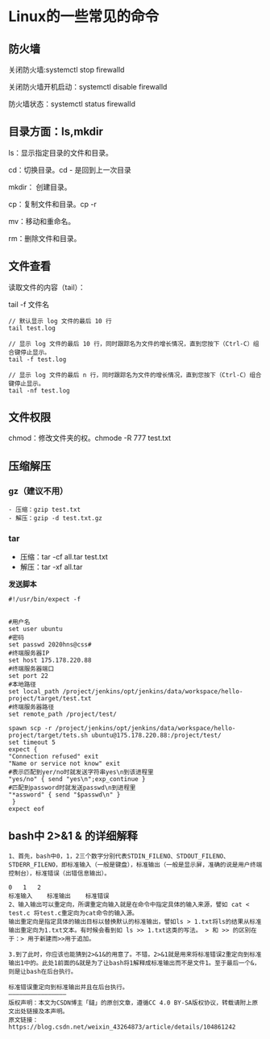 # Linux的一些常见的命令

## 防火墙

关闭防火墙:systemctl stop firewalld

关闭防火墙开机启动：systemctl disable firewalld

防火墙状态：systemctl status firewalld



## 目录方面：ls,mkdir

ls：显示指定目录的文件和目录。

cd：切换目录。cd - 是回到上一次目录

mkdir： 创建目录。

cp：复制文件和目录。cp -r 

mv：移动和重命名。

rm：删除文件和目录。







## 文件查看

读取文件的内容（tail）：

tail -f 文件名

```
// 默认显示 log 文件的最后 10 行
tail test.log
 
// 显示 log 文件的最后 10 行，同时跟踪名为文件的增长情况，直到您按下（Ctrl-C）组合键停止显示。
tail -f test.log
 
// 显示 log 文件的最后 n 行，同时跟踪名为文件的增长情况，直到您按下（Ctrl-C）组合键停止显示。
tail -nf test.log
```



## 文件权限

chmod：修改文件夹的权。chmode -R 777 test.txt



## 压缩解压

### gz（建议不用）

	- 压缩：gzip test.txt
	- 解压：gzip -d test.txt.gz

### tar

- 压缩：tar -cf all.tar test.txt
- 解压：tar -xf all.tar







**发送脚本**

```
#!/usr/bin/expect -f 


#用户名
set user ubuntu
#密码
set passwd 2020hns@css#
#终端服务器IP
set host 175.178.220.88
#终端服务器端口
set port 22
#本地路径
set local_path /project/jenkins/opt/jenkins/data/workspace/hello-project/target/test.txt
#终端服务器路径
set remote_path /project/test/

spawn scp -r /project/jenkins/opt/jenkins/data/workspace/hello-project/target/tets.sh ubuntu@175.178.220.88:/project/test/
set timeout 5
expect {
"Connection refused" exit
"Name or service not know" exit 
#表示匹配到yer/no时就发送字符串yes\n到该进程里
"yes/no" { send "yes\n";exp_continue }
#匹配到password时就发送passwd\n到进程里
"*assword" { send "$passwd\n" }
 }
expect eof
```









## bash中 2>&1 & 的详细解释

```
1、首先，bash中0，1，2三个数字分别代表STDIN_FILENO、STDOUT_FILENO、STDERR_FILENO，即标准输入（一般是键盘），标准输出（一般是显示屏，准确的说是用户终端控制台），标准错误（出错信息输出）。

0	1	2
标准输入	标准输出	标准错误
2、输入输出可以重定向，所谓重定向输入就是在命令中指定具体的输入来源，譬如 cat < test.c 将test.c重定向为cat命令的输入源。
输出重定向是指定具体的输出目标以替换默认的标准输出，譬如ls > 1.txt将ls的结果从标准输出重定向为1.txt文本。有时候会看到如 ls >> 1.txt这类的写法。 > 和 >> 的区别在于：> 用于新建而>>用于追加。

3.到了此时，你应该也能猜到2>&1&的用意了。不错，2>&1就是用来将标准错误2重定向到标准输出1中的。此处1前面的&就是为了让bash将1解释成标准输出而不是文件1。至于最后一个&，则是让bash在后台执行。

标准错误重定向到标准输出并且在后台执行。
————————————————
版权声明：本文为CSDN博主「鐽」的原创文章，遵循CC 4.0 BY-SA版权协议，转载请附上原文出处链接及本声明。
原文链接：https://blog.csdn.net/weixin_43264873/article/details/104861242
```

















